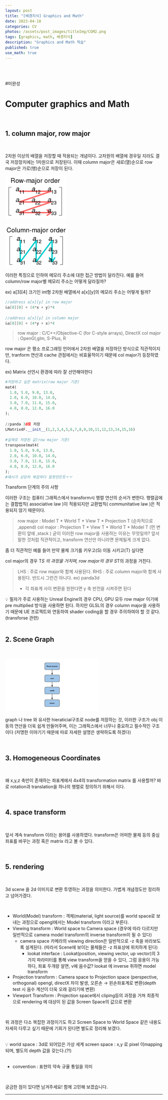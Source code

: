 ```yaml
---
layout: post
title: "[배경지식] Graphics and Math"
date: 2023-04-18
categories: CV
photos: /assets/post_images/titleImg/CGM2.png
tags: [graphics, math, 배경지식] 
description: "Graphics and Math 학습"
published: true
use_math: true
---
```


<br/>
<br/>

#미완성

# Computer graphics and Math

<br/>

## 1. **column major, row major**

<br/>

2차원 이상의 배열을 저장할 때 적용되는 개념이다. 고차원의 배열에 경우일 지라도 결국 저장장치에는 1차원으로 저장된다. 이때 column major은 새로(열)순으로 row major은 가로(행)순으로 저장이 된다.

![Untitled](/assets/post_images/CGandMath/Untitled.png)

![Untitled](/assets/post_images/CGandMath/Untitled%201.png)

이러한 특징으로 인하여 메모리 주소에 대한 접근 방법이 달라진다. 예를 들어 column/row major별 메모리 주소는 어떻게 달라질까? 

ex) a[3][4] 크기인 int형 2차원 배열에서 a[x][y]의 메모리 주소는 어떻게 될까?

```cpp
//address a[x][y] in row major
&a[0][0] + (4*x + y)*4

//address a[x][y] in column major
&a[0][0] + (4*y + x)*4
```

> row major : C/C++/Objective-C (for C-style arrays), DirectX
col major : OpenGl,glm, S-Plus, R
> 

row major 은 평소 프로그래밍 언어에서 2차원 배열을 저장하던 방식으로 직관적이지만, tranform 연산과 cache 관점에서는 비효율적이기 때문에 col major가 등장하였다. 

ex) Matrix 선언시 환경에 따라 잘 선언해야한다

```python
#저장하고 싶은 matrix(row major 기준)
mat4(
  1.0, 5.0, 9.0, 13.0,
  2.0, 6.0, 10.0, 14.0,
  3.0, 7.0, 11.0, 15.0,
  4.0, 8.0, 12.0, 16.0
);

//panda 3d로 저장
LMatrix4F.__init__(1,2,3,4,5,6,7,8,9,10,11,12,13,14,15,16)

#실제로 저장된 값(row major 기준)
transpose(mat4(
  1.0, 5.0, 9.0, 13.0,
  2.0, 6.0, 10.0, 14.0,
  3.0, 7.0, 11.0, 15.0,
  4.0, 8.0, 12.0, 16.0
);
#예시가 상당히 복잡하다 잘못만든듯ㅜㅜ
```

Transform 단계의 주의 사항

이러한 구조는 컴퓨터 그래픽스에서 transform시 행렬 연산의 순서가 변한다. 행렬곱에는 결합법칙( associative law )이 적용되지만 교환법칙( communitative law )은 적용되지 않기 때문이다. 

> row major :  Model T * World T * View  T * Projection T (순차적으로 ,append)
col major : Projection T * View T * World T * Model T (먼 변환이 앞에 ,stack )
굳이 이러한 row major을 사용하는 이유는 무엇일까?   앞서 말한 것처럼 직관적이고, transform 연산만 아니라면 문제될게 크게 없다.
> 

좀 더 직관적인 예를 들어 만약 물체 크기를 키우고(S) 이동 시키고(T) 싶다면

col major의 경우 T*S 의 과정을 거치며, row major의 경우 S*T의 과정을 거친다.

> LHS : 주로 row major와 함께 사용된다.
RHS : 주로 column major와 함께 사용된다.
반드시 그런건 아니다. ex) panda3d
> 
> - 각 좌표계  사이 변환을 원한다면 y 축 반전을 시켜주면 된다

<aside>
💡 필자가 주로 사용하는 Unreal Engine의 경우 CPU, GPU 모두 row major 이기에 pre multiplied 방식을 사용하면 된다. 하지만 GLSL의 경우 column major을 사용하기 때문에 UE 프로젝트와 연동하여 shader coding을 할 경우 주의하여야 할 것 같다. (transforse 관련)

</aside>

<br/>

## 2. Scene Graph

<br/>

![Untitled](/assets/post_images/CGandMath/Untitled%202.png)

graph 나 tree 와 유사한 hieraticial구조로 node를 저장하는 것, 이러한 구조가 obj 이동의 연산을 더욱 쉽게 만들어주며, 이는 그래픽스에서 너무나 중요하고 필수적인 구조이다 (저명한 이야기기 때문에 따로 자세한 설명은 생략하도록 하겠다)

<br/>


## 3. Homogeneous Coordinates

<br/>

왜 x,y,z 축만이 존재하는 좌표계에서 4x4의 transformation matrix 를 사용할까?  바로 rotation과 translation을 하나의 행렬로 정의하기 위해서 이다. 

<br/>

## 4. space transform

<br/>

앞서 계속 transform 이라는 용어를 사용하였다. transform은 어떠한 물체 등의 중심 좌표를 바꾸는 과정 혹은 matrix 라고 볼 수 있다.

<br/>

## 5. rendering

<br/>

3d scene 을 2d 이미지로 변환 투영하는 과정을 의미한다. 가볍게 개념정도만  정리하고 넘어가겠다.

<br/>

- World(Model) transform : 객체(material, light source)를 world space로 보내는 과정으로 opengl에서는 Model transform 이라고 부른다.
- Viewing transform : World space to Camera space (경우에 따라 다르지만 일반적으로 camera model transform의 inverse transform이 될 수 있다)
    - camera space 카메라의 viewing direction은 일반적으로 -z 축을 바라보도록 설계된다. (따라서 Scene에 보이는 물체들은 -z 좌표상에 위치하게 된다)
        - lookat interface : Lookat(position, viewing vector, up vector)의 3가지 파라미터를 통해 view transform을 얻을 수 있다, 그럼 응용이 가능하다,  좌표 두개랑 알면, v에 음수값? lookat 에 inverse 취하면 model transform
- Projection transform : Camera space to Projection space (perspective, orthogonal) opengl, directX 차이 발생, 오른손 → 왼손좌표계로 변환(depth test 시 음수 계산이 더욱 오래 걸리기에 변환)
- Viewport Transform :  Projection space에서 cliping등의 과정을 거쳐 최종적으로 rendering 에 대상이 된 값을 Screen Space의 값으로 변환

<br/>

위 과정은 다소 복잡한 과정이기도 하고 Screen Space to World Space 같은 내용도 자세히 다루고 싶기 때문에 기회가 된다면 별도로 정리해 보겠다. 

<br/>

<aside>
💡 world space : 3d로 되어있은 가상 세계
screen space : x,y 로 pixel 이mapping 되며, 별도의 depth 값을 갖는다.(?!)

</aside>
<br/>

- convention : 표현의 약속 규율 통일을 의미

<br/>

궁금한 점이 있다면 남겨주세요! 함께 고민해 보겠습니다.

------------------------